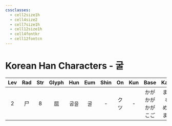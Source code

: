 ```yaml
---
cssclasses:
  - cell2size1h
  - cell4size2
  - cell7size1h
  - cell12size1h
  - cell4fontkr
  - cell12fontcn
---
```


# Korean Han Characters - 굴

| Lev | Rad | Str | Glyph | Hun | Eum | Shin | On  | Kun |         Base         |        Kana         | Simp | Man | Can  | Viet |
| :-: | :-: | :-: | :---: | :-: | :-: | :--: | :-: | :-: | :------------------: | :-----------------: | :--: | :-: | :--: | :--: |
|  2  |  尸  |  8  |   屈   | 굽을  |  굴  |  -   | クツ  |  -  | かが<br>かが<br>かが<br>こご | まる<br>む<br>める<br>まる |  -   | qū  | wat1 |      |
